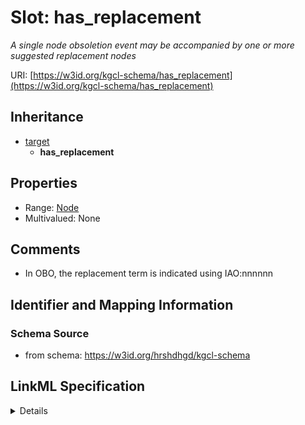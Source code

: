# Slot: has_replacement
_A single node obsoletion event may be accompanied by one or more suggested replacement nodes_


URI: [https://w3id.org/kgcl-schema/has_replacement](https://w3id.org/kgcl-schema/has_replacement)




## Inheritance

* [target](target.md)
    * **has_replacement**





## Properties

* Range: [Node](Node.md)
* Multivalued: None







## Comments

* In OBO, the replacement term is indicated using IAO:nnnnnn

## Identifier and Mapping Information







### Schema Source


* from schema: https://w3id.org/hrshdhgd/kgcl-schema




## LinkML Specification

<details>
```yaml
name: has replacement
description: A single node obsoletion event may be accompanied by one or more suggested
  replacement nodes
comments:
- In OBO, the replacement term is indicated using IAO:nnnnnn
from_schema: https://w3id.org/hrshdhgd/kgcl-schema
rank: 1000
is_a: target
abstract: true
domain: node obsoletion
alias: has_replacement
range: node

```
</details>